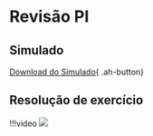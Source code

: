 # Revisão PI


## Simulado

[Download do Simulado](Simulado1-2023.zip){ .ah-button}

## Resolução de exercício

!!!video
    ![](https://www.youtube.com/watch?v=Iw9O9qFmddE)
